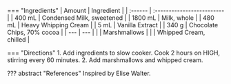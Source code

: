 === "Ingredients"
    | Amount  | Ingredient                 |
    | :------ | :------------------------- |
    | 400 mL  | Condensed Milk, sweetened  |
    | 1800 mL | Milk, whole                |
    | 480 mL  | Heavy Whipping Cream       |
    | 5 mL    | Vanilla Extract            |
    | 340 g   | Chocolate Chips, 70% cocoa |
    | ---     | ---                        |
    |         | Marshmallows               |
    |         | Whipped Cream, chilled     |

=== "Directions"
    1. Add ingredients to slow cooker. Cook 2 hours on HIGH, stirring every 60 minutes.
    2. Add marshmallows and whipped cream.

??? abstract "References"
    Inspired by Elise Walter.
